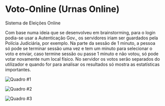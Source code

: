 # Voto-Online (Urnas Online)
Sistema de Eleições Online

Com base numa ideia que se desenvolveu em brainstorming, para o login podia-se usar a Autenticação Gov., os servidores iriam ser guardados pela Polícia Judiciária, por exemplo. Na parte da sessão de 1 minuto, a pessoa só pode se terminar sessão uma vez e tem um minuto para selecionar o voto e enviar, caso termine sessão ou passe 1 minuto e não votou, só pode votar novamente num local físico. No servidor os votos serão separados do utilizador e quando for para analisar os resultados só mostra as estatísticas importantes.

![Quadro #1](https://media-exp2.licdn.com/dms/image/C4D22AQGYp_Hw4LoJTg/feedshare-shrink_2048_1536/0?e=1582761600&v=beta&t=sQmKoiHWj4qQJdyf60vOFTGuRLAQkUV2LSsBA38LcHQ)

![Quadro #2](https://media-exp2.licdn.com/dms/image/C4D22AQGZRUi0fdnQOQ/feedshare-shrink_2048_1536/0?e=1582761600&v=beta&t=tXK9WxnTrOWM1NjugPiL0fxasgDuWKEf44ezkhFrHe0)

![Quadro #3](https://media-exp2.licdn.com/dms/image/C4D22AQEH10SDYVbHNA/feedshare-shrink_2048_1536/0?e=1582761600&v=beta&t=lsVfxpMa7O8-9W84HDmWV3SZ9oeQb6GNd6VEJC6iHng)

